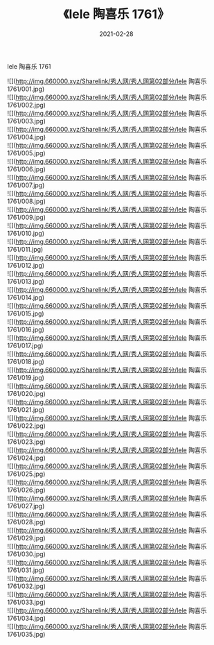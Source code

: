 ﻿---
layout: post
title:  《lele 陶喜乐 1761》
date:   2021-02-28
img: http://img.660000.xyz/Sharelink/秀人网/秀人网第02部分/lele 陶喜乐 1761/000.jpg
categories: [美女, 清纯, 唯美]
---

lele 陶喜乐 1761

  ![](http://img.660000.xyz/Sharelink/秀人网/秀人网第02部分/lele 陶喜乐 1761/001.jpg) <br> ![](http://img.660000.xyz/Sharelink/秀人网/秀人网第02部分/lele 陶喜乐 1761/002.jpg) <br> ![](http://img.660000.xyz/Sharelink/秀人网/秀人网第02部分/lele 陶喜乐 1761/003.jpg) <br> ![](http://img.660000.xyz/Sharelink/秀人网/秀人网第02部分/lele 陶喜乐 1761/004.jpg) <br> ![](http://img.660000.xyz/Sharelink/秀人网/秀人网第02部分/lele 陶喜乐 1761/005.jpg) <br> ![](http://img.660000.xyz/Sharelink/秀人网/秀人网第02部分/lele 陶喜乐 1761/006.jpg) <br> ![](http://img.660000.xyz/Sharelink/秀人网/秀人网第02部分/lele 陶喜乐 1761/007.jpg) <br> ![](http://img.660000.xyz/Sharelink/秀人网/秀人网第02部分/lele 陶喜乐 1761/008.jpg) <br> ![](http://img.660000.xyz/Sharelink/秀人网/秀人网第02部分/lele 陶喜乐 1761/009.jpg) <br> ![](http://img.660000.xyz/Sharelink/秀人网/秀人网第02部分/lele 陶喜乐 1761/010.jpg) <br> ![](http://img.660000.xyz/Sharelink/秀人网/秀人网第02部分/lele 陶喜乐 1761/011.jpg) <br> ![](http://img.660000.xyz/Sharelink/秀人网/秀人网第02部分/lele 陶喜乐 1761/012.jpg) <br> ![](http://img.660000.xyz/Sharelink/秀人网/秀人网第02部分/lele 陶喜乐 1761/013.jpg) <br> ![](http://img.660000.xyz/Sharelink/秀人网/秀人网第02部分/lele 陶喜乐 1761/014.jpg) <br> ![](http://img.660000.xyz/Sharelink/秀人网/秀人网第02部分/lele 陶喜乐 1761/015.jpg) <br> ![](http://img.660000.xyz/Sharelink/秀人网/秀人网第02部分/lele 陶喜乐 1761/016.jpg) <br> ![](http://img.660000.xyz/Sharelink/秀人网/秀人网第02部分/lele 陶喜乐 1761/017.jpg) <br> ![](http://img.660000.xyz/Sharelink/秀人网/秀人网第02部分/lele 陶喜乐 1761/018.jpg) <br> ![](http://img.660000.xyz/Sharelink/秀人网/秀人网第02部分/lele 陶喜乐 1761/019.jpg) <br> ![](http://img.660000.xyz/Sharelink/秀人网/秀人网第02部分/lele 陶喜乐 1761/020.jpg) <br> ![](http://img.660000.xyz/Sharelink/秀人网/秀人网第02部分/lele 陶喜乐 1761/021.jpg) <br> ![](http://img.660000.xyz/Sharelink/秀人网/秀人网第02部分/lele 陶喜乐 1761/022.jpg) <br> ![](http://img.660000.xyz/Sharelink/秀人网/秀人网第02部分/lele 陶喜乐 1761/023.jpg) <br> ![](http://img.660000.xyz/Sharelink/秀人网/秀人网第02部分/lele 陶喜乐 1761/024.jpg) <br> ![](http://img.660000.xyz/Sharelink/秀人网/秀人网第02部分/lele 陶喜乐 1761/025.jpg) <br> ![](http://img.660000.xyz/Sharelink/秀人网/秀人网第02部分/lele 陶喜乐 1761/026.jpg) <br> ![](http://img.660000.xyz/Sharelink/秀人网/秀人网第02部分/lele 陶喜乐 1761/027.jpg) <br> ![](http://img.660000.xyz/Sharelink/秀人网/秀人网第02部分/lele 陶喜乐 1761/028.jpg) <br> ![](http://img.660000.xyz/Sharelink/秀人网/秀人网第02部分/lele 陶喜乐 1761/029.jpg) <br> ![](http://img.660000.xyz/Sharelink/秀人网/秀人网第02部分/lele 陶喜乐 1761/030.jpg) <br> ![](http://img.660000.xyz/Sharelink/秀人网/秀人网第02部分/lele 陶喜乐 1761/031.jpg) <br> ![](http://img.660000.xyz/Sharelink/秀人网/秀人网第02部分/lele 陶喜乐 1761/032.jpg) <br> ![](http://img.660000.xyz/Sharelink/秀人网/秀人网第02部分/lele 陶喜乐 1761/033.jpg) <br> ![](http://img.660000.xyz/Sharelink/秀人网/秀人网第02部分/lele 陶喜乐 1761/034.jpg) <br> ![](http://img.660000.xyz/Sharelink/秀人网/秀人网第02部分/lele 陶喜乐 1761/035.jpg) <br>